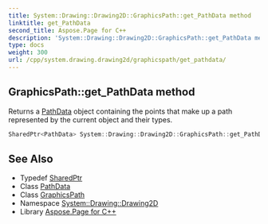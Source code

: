 ```yaml
---
title: System::Drawing::Drawing2D::GraphicsPath::get_PathData method
linktitle: get_PathData
second_title: Aspose.Page for C++
description: 'System::Drawing::Drawing2D::GraphicsPath::get_PathData method. Returns a PathData object containing the points that make up a path represented by the current object and their types in C++.'
type: docs
weight: 300
url: /cpp/system.drawing.drawing2d/graphicspath/get_pathdata/
---
```

## GraphicsPath::get_PathData method


Returns a [PathData](../../pathdata/) object containing the points that make up a path represented by the current object and their types.

```cpp
SharedPtr<PathData> System::Drawing::Drawing2D::GraphicsPath::get_PathData()
```

## See Also

* Typedef [SharedPtr](../../../system/sharedptr/)
* Class [PathData](../../pathdata/)
* Class [GraphicsPath](../)
* Namespace [System::Drawing::Drawing2D](../../)
* Library [Aspose.Page for C++](../../../)
